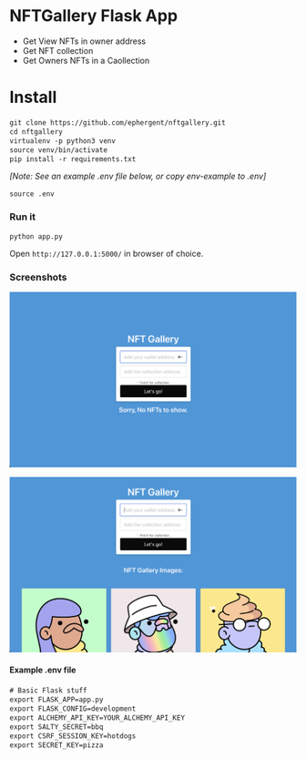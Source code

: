 # NFTGallery Flask App

 - Get View NFTs in owner address
 - Get NFT collection
 - Get Owners NFTs in a Caollection

# Install

    git clone https://github.com/ephergent/nftgallery.git
    cd nftgallery
    virtualenv -p python3 venv
    source venv/bin/activate
    pip install -r requirements.txt

*[Note: See an example .env file below, or copy env-example to .env]*

    source .env

### Run it

    python app.py


Open `http://127.0.0.1:5000/` in browser of choice.

### Screenshots

![Screenshot1](Screenshot1.png)


![Screenshot1](Screenshot2.png)



#### Example .env file

    # Basic Flask stuff
    export FLASK_APP=app.py
    export FLASK_CONFIG=development
    export ALCHEMY_API_KEY=YOUR_ALCHEMY_API_KEY
    export SALTY_SECRET=bbq
    export CSRF_SESSION_KEY=hotdogs
    export SECRET_KEY=pizza
